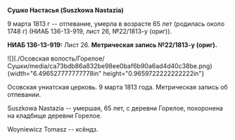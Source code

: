 **Сушко Настасья (Suszkowa Nastazia)**

9 марта 1813 г -- отпевание, умерла в возрасте 65 лет (родилась около
1748 г) (НИАБ 136-13-919, лист 26, №22/1813-у (ориг)).

**НИАБ 136-13-919:** Лист 26. **Метрическая запись №22/1813-у (ориг).**

![](./Осовская волость/Горелое/Сушки/media/ca73bdb86a832be98ee0baf6b90a6ad4d40c38be.png){width="6.496527777777778in"
height="0.9659722222222222in"}

Осовская униатская церковь. 9 марта 1813 года. Метрическая запись об
отпевании.

Suszkowa Nastazia -- умершая, 65 лет, с деревни Горелое, похоронена на
кладбище деревни Горелое.

Woyniewicz Tomasz -- ксёндз.
